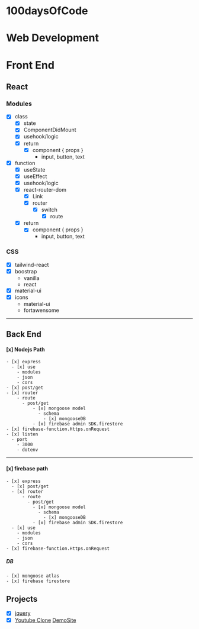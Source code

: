 # 100daysOfCode
# Web Development
# Front End
## React
### Modules
  - [X] class 
    - [x] state
    - [x] ComponentDidMount
    - [x] usehook/logic
    - [x] return 
      - [x] component { props }
        - input, button, text
  - [x] function
    - [x] useState
    - [x] useEffect
    - [x] usehook/logic
    - [x] react-router-dom
      - [x] Link
      - [X] router
        - [x] switch
          - [x] route
    - [x] return 
      - [x] component { props }
        - input, button, text
             
### CSS
  - [X] tailwind-react
  - [X] boostrap
    - vanilla
    - react
  - [x] material-ui
  - [x] icons
    - material-ui
    - fortawensome
-----
## Back End
  #### [x] Nodejs Path
    - [x] express
      - [x] use
        - modules
        - json
        - cors
    - [x] post/get
    - [x] router
        - route
          - post/get
              - [x] mongoose model
                - schema
                  - [x] mongooseDB
              - [x] firebase admin SDK.firestore
    - [x] firebase-function.Https.onRequest  
    - [x] listen
      - port
        - 3000
        - dotenv
-----        
  #### [x] firebase path
    - [x] express
      - [x] post/get
      - [x] router
          - route
            - post/get
              - [x] mongoose model
                - schema
                  - [x] mongooseDB
              - [x] firebase admin SDK.firestore
      - [x] use
        - modules
        - json
        - cors
    - [x] firebase-function.Https.onRequest      
  
  
  ##### DB
    - [x] mongoose atlas
    - [x] firebase firestore

## Projects
 - [X] [jquery](https://github.com/SarahJoline/Train-Scheduler-/blob/master/assets/app.js)  
 - [X] [Youtube Clone](https://github.com/wetech16/youtube-clone) [DemoSite](https://clone-92e8b.web.app/)
